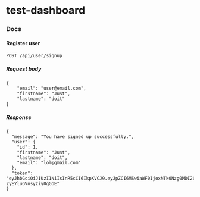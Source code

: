 # test-dashboard

### Docs

#### Register user

`POST /api/user/signup`

##### Request body

```
{
	"email": "user@email.com",
	"firstname": "Just",
	"lastname": "doit"
}
```

##### Response

```
{
  "message": "You have signed up successfully.",
  "user": {
    "id": 1,
    "firstname": "Just",
    "lastname": "doit",
    "email": "lol@gmail.com"
  },
  "token": "eyJhbGciOiJIUzI1NiIsInR5cCI6IkpXVCJ9.eyJpZCI6MSwiaWF0IjoxNTk0Nzg0MDI2LCJleHAiOjE1OTQ4NzA0MjZ9.Si_8a1gKrkkdN966e60xy6N-2yEYluGVnsyziy0gGoE"
}
```
